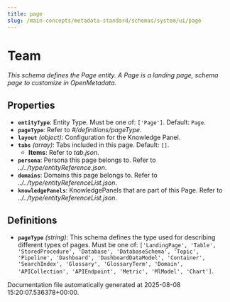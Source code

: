 ```yaml
---
title: page
slug: /main-concepts/metadata-standard/schemas/system/ui/page
---
```


# Team

*This schema defines the Page entity. A Page is a landing page, schema page to customize in OpenMetadata.*

## Properties

- **`entityType`**: Entity Type. Must be one of: `['Page']`. Default: `Page`.
- **`pageType`**: Refer to *#/definitions/pageType*.
- **`layout`** *(object)*: Configuration for the Knowledge Panel.
- **`tabs`** *(array)*: Tabs included in this page. Default: `[]`.
  - **Items**: Refer to *tab.json*.
- **`persona`**: Persona this page belongs to. Refer to *../../type/entityReference.json*.
- **`domains`**: Domains this page belongs to. Refer to *../../type/entityReferenceList.json*.
- **`knowledgePanels`**: KnowledgePanels that are part of this Page. Refer to *../../type/entityReferenceList.json*.
## Definitions

- **`pageType`** *(string)*: This schema defines the type used for describing different types of pages. Must be one of: `['LandingPage', 'Table', 'StoredProcedure', 'Database', 'DatabaseSchema', 'Topic', 'Pipeline', 'Dashboard', 'DashboardDataModel', 'Container', 'SearchIndex', 'Glossary', 'GlossaryTerm', 'Domain', 'APICollection', 'APIEndpoint', 'Metric', 'MlModel', 'Chart']`.


Documentation file automatically generated at 2025-08-08 15:20:07.536378+00:00.
